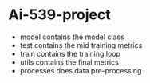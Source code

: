 # Ai-539-project

- model contains the model class
- test contains the mid training metrics
- train contains the training loop
- utils contains the final metrics
- processes does data pre-processing
